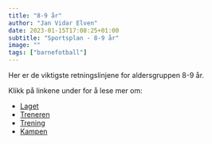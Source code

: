 ```yaml
---
title: "8-9 år"
author: "Jan Vidar Elven"
date: 2023-01-15T17:08:25+01:00
subtitle: "Sportsplan - 8-9 år"
image: ""
tags: ["barnefotball"]
---
```


Her er de viktigste retningslinjene for aldersgruppen 8-9 år.

Klikk på linkene under for å lese mer om:

- [Laget](/page/sportsplan/8-9/laget/)
- [Treneren](/page/sportsplan/8-9/treneren/)
- [Trening](/page/sportsplan/8-9/trening/)
- [Kampen](/page/sportsplan/8-9/kampen/)
